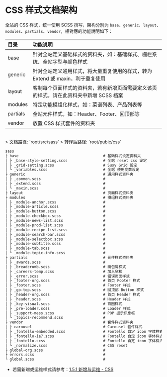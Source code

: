 # CSS 样式文档架构

全站的 CSS 样式，统一使用 SCSS 撰写，架构分别为 `base`、`generic`、`layout`、`modules`、`partials`、`vendor`，相對應的功能說明如下：

| 目录 | 功能说明 |
| :--- | :--- |
| base | 针对全站定义基础样式的资料夹，如：基础样式、栅栏系统、全站字型与颜色样式 |
| generic | 针对全站定义通用样式，将大量重复使用的样式，转为 Extend 或 maxin，利于重复使用 |
| layout | 客制每个页面样式的资料夹，若有新增页面需要定义该页的样式，请在此资料夹中新增 SCSS 档案 |
| modules | 特定功能模组化样式，如：菜谱列表、产品列表等 |
| partials | 全站元件样式，如：Header、Footer、回顶部等 |
| vendor | 放置 CSS 样式套件的资料夹 |

<br/>
> 文档路径: `root/src/sass`  
> 转译后路径: `root/pubic/css`

```markdown
sass
├ base                                      # 基础样式设定资料夹
│ ├ _base-style-setting.scss                # 全站 reset css 设定   
│ ├ _grid-setting.scss                      # Susy Grid 设定
│ └ _variables.scss                         # 全站 使用变数设定
├ generic                                   # 通用样式资料夹
│ ├ _common.scss                            #
│ ├ _extend.scss                            #
│ └ _maxin.scss                             #
├ layout                                    # 页面样式资料夹
├ modules                                   # 模组样式资料夹
│ ├ _module-anchor.scss                     #
│ ├ _module-article.scss                    #
│ ├ _module-button.scss                     #
│ ├ _module-checkbox.scss                   #
│ ├ _module-news-list.scss                  #
│ ├ _module-prod-list.scss                  #
│ ├ _module-recipe-list.scss                #
│ ├ _module-search-bar.scss                 #
│ ├ _module-selectbox.scss                  #
│ ├ _module-subtitle.scss                   #
│ ├ _module-tab.scss                        #
│ └ _module-topic-info.scss                 #
├ partials                                  # 元件样式资料夹
│ ├ _awards.scss                            # 
│ ├ _breadcrumb.scss                        # 面包屑样式
│ ├ _careers-temp.scss                      # 加入欣和
│ ├ _error.scss                             # 错误页面样式
│ ├ _footer-org.scss                        # 首页 Footer 样式
│ ├ _footer.scss                            # Footer 样式
│ ├ _go-top.scss                            # 回顶部 Button 样式
│ ├ _header-org.scss                        # 首页 Header 样式
│ ├ _header.scss                            # Header 样式
│ ├ _key-visual.scss                        # 首图样式
│ ├ _pre-loader.scss                        # Loader 样式
│ ├ _support-mess.scss                      # POP 提示讯息框
│ └ _topics-recommend.scss                  # 
├ vendor                                    # 套件样式资料夹
│ ├ carousel                                # Carousel 套件样式
│ ├ _fontello-embedded.scss                 # Fontello 自定 icon 字体样式 嵌入式
│ ├ _fontello-ie7.scss                      # Fontello 自定 icon 字体样式 for IE7
│ ├ _fontello.scss                          # Fontello 自定 icon 字体样式
│ └ _normalize.scss                         # CSS reset
├ global-org.scss                           #
├ errors.scss                               #
└ global.scss                               #
```
* 若需新㽪或运维样式请参考：[1.5.1 新增与运维 - CSS](/xin-zeng-yu-wei-yun-f/css.md)


